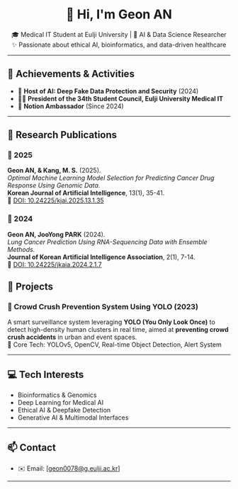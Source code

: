 <h1 align="center">👋 Hi, I'm Geon AN</h1>

<p align="center">
  🎓 Medical IT Student at Eulji University | 🧠 AI & Data Science Researcher <br>
  ✨ Passionate about ethical AI, bioinformatics, and data-driven healthcare
</p>

---

## 🏅 Achievements & Activities

- 🧠 **Host of AI: Deep Fake Data Protection and Security** (2024)
- 🧑‍💼 **President of the 34th Student Council, Eulji University Medical IT**
- 📝 **Notion Ambassador** (Since 2024)

---

## 🧪 Research Publications

### 📄 2025  
**Geon AN, & Kang, M. S.** (2025).  
_Optimal Machine Learning Model Selection for Predicting Cancer Drug Response Using Genomic Data._  
**Korean Journal of Artificial Intelligence**, 13(1), 35-41.  
🔗 [DOI: 10.24225/kjai.2025.13.1.35](https://doi.org/10.24225/kjai.2025.13.1.35)

### 📄 2024  
**Geon AN, JooYong PARK** (2024).  
_Lung Cancer Prediction Using RNA-Sequencing Data with Ensemble Methods._  
**Journal of Korean Artificial Intelligence Association**, 2(1), 7-14.  
🔗 [DOI: 10.24225/jkaia.2024.2.1.7](https://doi.org/10.24225/jkaia.2024.2.1.7)


## 🚀 Projects

### 🧍 Crowd Crush Prevention System Using YOLO (2023)
A smart surveillance system leveraging **YOLO (You Only Look Once)** to detect high-density human clusters in real time, aimed at **preventing crowd crush accidents** in urban and event spaces.  
🔧 Core Tech: YOLOv5, OpenCV, Real-time Object Detection, Alert System  

---

## 💻 Tech Interests

- Bioinformatics & Genomics  
- Deep Learning for Medical AI  
- Ethical AI & Deepfake Detection  
- Generative AI & Multimodal Interfaces  

---

## 📫 Contact

- ✉️ Email: [geon0078@g.eulji.ac.kr]
  
---
